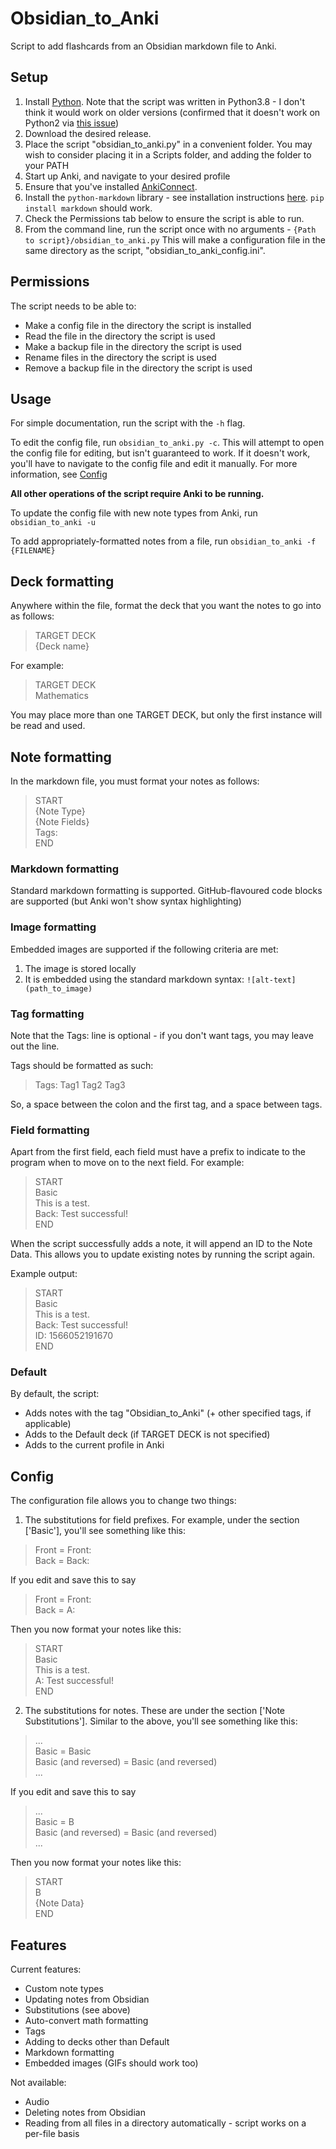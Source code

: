 # Obsidian_to_Anki
Script to add flashcards from an Obsidian markdown file to Anki.

## Setup
1. Install [Python](https://www.python.org/downloads/). Note that the script was written in Python3.8 - I don't think it would work on older versions (confirmed that it doesn't work on Python2 via [this issue](https://github.com/Pseudonium/Obsidian_to_Anki/issues/6#issue-690905446))
2. Download the desired release.
3. Place the script "obsidian_to_anki.py" in a convenient folder. You may wish to consider placing it in a Scripts folder, and adding the folder to your PATH
4. Start up Anki, and navigate to your desired profile
5. Ensure that you've installed [AnkiConnect](https://github.com/FooSoft/anki-connect).
6. Install the `python-markdown` library - see installation instructions [here](https://github.com/Python-Markdown/markdown). `pip install markdown` should work.
7. Check the Permissions tab below to ensure the script is able to run.
8. From the command line, run the script once with no arguments - `{Path to script}/obsidian_to_anki.py`
This will make a configuration file in the same directory as the script, "obsidian_to_anki_config.ini".

## Permissions
The script needs to be able to:
* Make a config file in the directory the script is installed
* Read the file in the directory the script is used
* Make a backup file in the directory the script is used
* Rename files in the directory the script is used
* Remove a backup file in the directory the script is used

## Usage
For simple documentation, run the script with the `-h` flag.

To edit the config file, run `obsidian_to_anki.py -c`. This will attempt to open the config file for editing, but isn't guaranteed to work. If it doesn't work, you'll have to navigate to the config file and edit it manually. For more information, see [Config](#config)

**All other operations of the script require Anki to be running.**

To update the config file with new note types from Anki, run `obsidian_to_anki -u`

To add appropriately-formatted notes from a file, run `obsidian_to_anki -f {FILENAME}`

## Deck formatting
Anywhere within the file, format the deck that you want the notes to go into as follows:
> TARGET DECK  
> {Deck name}  

For example:
> TARGET DECK  
> Mathematics  

You may place more than one TARGET DECK, but only the first instance will be read and used.

## Note formatting

In the markdown file, you must format your notes as follows:

> START  
> {Note Type}  
> {Note Fields}  
> Tags:   
> END  

### Markdown formatting

Standard markdown formatting is supported. GitHub-flavoured code blocks are supported (but Anki won't show syntax highlighting)

### Image formatting

Embedded images are supported if the following criteria are met:
1. The image is stored locally
2. It is embedded using the standard markdown syntax: `![alt-text](path_to_image)`

### Tag formatting

Note that the Tags: line is optional - if you don't want tags, you may leave out the line.

Tags should be formatted as such:

> Tags: Tag1 Tag2 Tag3

So, a space between the colon and the first tag, and a space between tags.

### Field formatting

Apart from the first field, each field must have a prefix to indicate to the program when to move on to the next field. For example:

> START  
> Basic  
> This is a test.  
> Back: Test successful!  
> END  

When the script successfully adds a note, it will append an ID to the Note Data. This allows you to update existing notes by running the script again.

Example output:

> START  
> Basic  
> This is a test.  
> Back: Test successful!  
> ID: 1566052191670  
> END  

### Default
By default, the script:
- Adds notes with the tag "Obsidian_to_Anki" (+ other specified tags, if applicable)
- Adds to the Default deck (if TARGET DECK is not specified)
- Adds to the current profile in Anki

## Config
The configuration file allows you to change two things:
1. The substitutions for field prefixes. For example, under the section ['Basic'], you'll see something like this:

> Front = Front:  
> Back = Back:  

If you edit and save this to say

> Front = Front:   
> Back = A:  

Then you now format your notes like this:

> START  
> Basic  
> This is a test.  
> A: Test successful!  
> END  


2. The substitutions for notes. These are under the section ['Note Substitutions']. Similar to the above, you'll see something like this:
> ...  
> Basic = Basic  
> Basic (and reversed) = Basic (and reversed)  
> ...  

If you edit and save this to say  
> ...  
> Basic = B  
> Basic (and reversed) = Basic (and reversed)  
> ...  

Then you now format your notes like this:  
> START  
> B  
> {Note Data}  
> END  

## Features

Current features:
* Custom note types
* Updating notes from Obsidian
* Substitutions (see above)
* Auto-convert math formatting
* Tags
* Adding to decks other than Default
* Markdown formatting
* Embedded images (GIFs should work too)

Not available:
* Audio
* Deleting notes from Obsidian
* Reading from all files in a directory automatically - script works on a per-file basis
